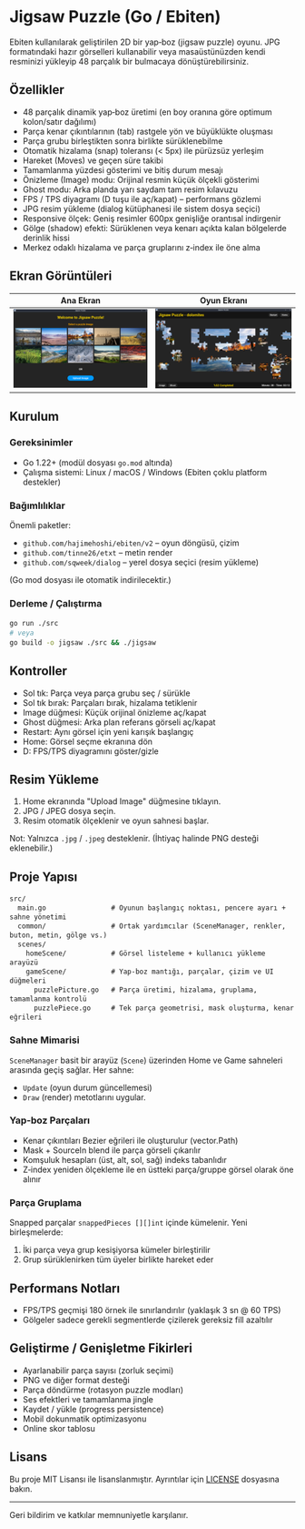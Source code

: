 # Jigsaw Puzzle (Go / Ebiten)

Ebiten kullanılarak geliştirilen 2D bir yap‑boz (jigsaw puzzle) oyunu. JPG formatındaki hazır görselleri kullanabilir veya masaüstünüzden kendi resminizi yükleyip 48 parçalık bir bulmacaya dönüştürebilirsiniz.

## Özellikler
- 48 parçalık dinamik yap‑boz üretimi (en boy oranına göre optimum kolon/satır dağılımı)
- Parça kenar çıkıntılarının (tab) rastgele yön ve büyüklükte oluşması
- Parça grubu birleştikten sonra birlikte sürüklenebilme
- Otomatik hizalama (snap) toleransı (< 5px) ile pürüzsüz yerleşim
- Hareket (Moves) ve geçen süre takibi
- Tamamlanma yüzdesi gösterimi ve bitiş durum mesajı
- Önizleme (Image) modu: Orijinal resmin küçük ölçekli gösterimi
- Ghost modu: Arka planda yarı saydam tam resim kılavuzu
- FPS / TPS diyagramı (D tuşu ile aç/kapat) – performans gözlemi
- JPG resim yükleme (dialog kütüphanesi ile sistem dosya seçici)
- Responsive ölçek: Geniş resimler 600px genişliğe orantısal indirgenir
- Gölge (shadow) efekti: Sürüklenen veya kenarı açıkta kalan bölgelerde derinlik hissi
- Merkez odaklı hizalama ve parça gruplarını z‑index ile öne alma

## Ekran Görüntüleri
| Ana Ekran | Oyun Ekranı |
|-----------|-------------|
| ![Home](screenshots/001-screen-home.png) | ![Game](screenshots/002-screen-game.png) |

## Kurulum
### Gereksinimler
- Go 1.22+ (modül dosyası `go.mod` altında)
- Çalışma sistemi: Linux / macOS / Windows (Ebiten çoklu platform destekler)

### Bağımlılıklar
Önemli paketler:
- `github.com/hajimehoshi/ebiten/v2` – oyun döngüsü, çizim
- `github.com/tinne26/etxt` – metin render
- `github.com/sqweek/dialog` – yerel dosya seçici (resim yükleme)

(Go mod dosyası ile otomatik indirilecektir.)

### Derleme / Çalıştırma
```bash
go run ./src
# veya
go build -o jigsaw ./src && ./jigsaw
```

## Kontroller
- Sol tık: Parça veya parça grubu seç / sürükle
- Sol tık bırak: Parçaları bırak, hizalama tetiklenir
- Image düğmesi: Küçük orijinal önizleme aç/kapat
- Ghost düğmesi: Arka plan referans görseli aç/kapat
- Restart: Aynı görsel için yeni karışık başlangıç
- Home: Görsel seçme ekranına dön
- D: FPS/TPS diyagramını göster/gizle

## Resim Yükleme
1. Home ekranında "Upload Image" düğmesine tıklayın.
2. JPG / JPEG dosya seçin.
3. Resim otomatik ölçeklenir ve oyun sahnesi başlar.

Not: Yalnızca `.jpg` / `.jpeg` desteklenir. (İhtiyaç halinde PNG desteği eklenebilir.)

## Proje Yapısı
```
src/
  main.go                # Oyunun başlangıç noktası, pencere ayarı + sahne yönetimi
  common/                # Ortak yardımcılar (SceneManager, renkler, buton, metin, gölge vs.)
  scenes/
    homeScene/           # Görsel listeleme + kullanıcı yükleme arayüzü
    gameScene/           # Yap‑boz mantığı, parçalar, çizim ve UI düğmeleri
      puzzlePicture.go   # Parça üretimi, hizalama, gruplama, tamamlanma kontrolü
      puzzlePiece.go     # Tek parça geometrisi, mask oluşturma, kenar eğrileri
```

### Sahne Mimarisi
`SceneManager` basit bir arayüz (`Scene`) üzerinden Home ve Game sahneleri arasında geçiş sağlar. Her sahne:
- `Update` (oyun durum güncellemesi)
- `Draw` (render)
metotlarını uygular.

### Yap‑boz Parçaları
- Kenar çıkıntıları Bezier eğrileri ile oluşturulur (vector.Path)
- Mask + SourceIn blend ile parça görseli çıkarılır
- Komşuluk hesapları (üst, alt, sol, sağ) indeks tabanlıdır
- Z‑index yeniden ölçekleme ile en üstteki parça/gruppe görsel olarak öne alınır

### Parça Gruplama
Snapped parçalar `snappedPieces [][]int` içinde kümelenir. Yeni birleşmelerde:
1. İki parça veya grup kesişiyorsa kümeler birleştirilir
2. Grup sürüklenirken tüm üyeler birlikte hareket eder

## Performans Notları
- FPS/TPS geçmişi 180 örnek ile sınırlandırılır (yaklaşık 3 sn @ 60 TPS)
- Gölgeler sadece gerekli segmentlerde çizilerek gereksiz fill azaltılır

## Geliştirme / Genişletme Fikirleri
- Ayarlanabilir parça sayısı (zorluk seçimi)
- PNG ve diğer format desteği
- Parça döndürme (rotasyon puzzle modları)
- Ses efektleri ve tamamlanma jingle
- Kaydet / yükle (progress persistence)
- Mobil dokunmatik optimizasyonu
- Online skor tablosu

## Lisans
Bu proje MIT Lisansı ile lisanslanmıştır. Ayrıntılar için [LICENSE](LICENSE) dosyasına bakın.

---
Geri bildirim ve katkılar memnuniyetle karşılanır.
